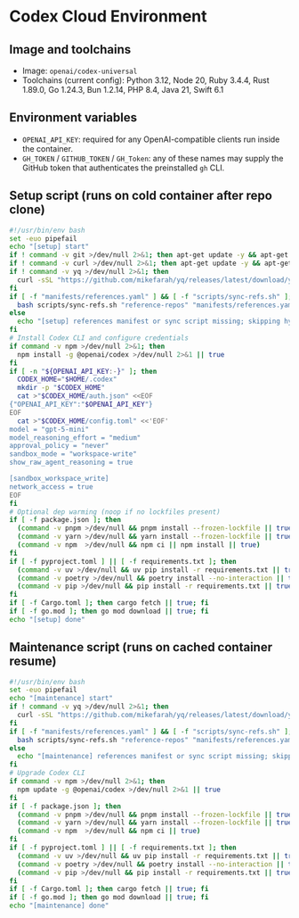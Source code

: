 # Codex Cloud Environment

## Image and toolchains
- Image: `openai/codex-universal`
- Toolchains (current config): Python 3.12, Node 20, Ruby 3.4.4, Rust 1.89.0, Go 1.24.3, Bun 1.2.14, PHP 8.4, Java 21, Swift 6.1

## Environment variables
- `OPENAI_API_KEY`: required for any OpenAI-compatible clients run inside the container.
- `GH_TOKEN` / `GITHUB_TOKEN` / `GH_Token`: any of these names may supply the GitHub token that authenticates the preinstalled `gh` CLI.

## Setup script (runs on cold container after repo clone)
```bash
#!/usr/bin/env bash
set -euo pipefail
echo "[setup] start"
if ! command -v git >/dev/null 2>&1; then apt-get update -y && apt-get install -y git; fi
if ! command -v curl >/dev/null 2>&1; then apt-get update -y && apt-get install -y curl; fi
if ! command -v yq >/dev/null 2>&1; then
  curl -sSL "https://github.com/mikefarah/yq/releases/latest/download/yq_linux_amd64" -o /usr/local/bin/yq && chmod +x /usr/local/bin/yq
fi
if [ -f "manifests/references.yaml" ] && [ -f "scripts/sync-refs.sh" ]; then
  bash scripts/sync-refs.sh "reference-repos" "manifests/references.yaml"
else
  echo "[setup] references manifest or sync script missing; skipping hydration"
fi
# Install Codex CLI and configure credentials
if command -v npm >/dev/null 2>&1; then
  npm install -g @openai/codex >/dev/null 2>&1 || true
fi
if [ -n "${OPENAI_API_KEY:-}" ]; then
  CODEX_HOME="$HOME/.codex"
  mkdir -p "$CODEX_HOME"
  cat >"$CODEX_HOME/auth.json" <<EOF
{"OPENAI_API_KEY":"$OPENAI_API_KEY"}
EOF
  cat >"$CODEX_HOME/config.toml" <<'EOF'
model = "gpt-5-mini"
model_reasoning_effort = "medium"
approval_policy = "never"
sandbox_mode = "workspace-write"
show_raw_agent_reasoning = true

[sandbox_workspace_write]
network_access = true
EOF
fi
# Optional dep warming (noop if no lockfiles present)
if [ -f package.json ]; then
  (command -v pnpm >/dev/null && pnpm install --frozen-lockfile || true) || \
  (command -v yarn >/dev/null && yarn install --frozen-lockfile || true) || \
  (command -v npm  >/dev/null && npm ci || npm install || true)
fi
if [ -f pyproject.toml ] || [ -f requirements.txt ]; then
  (command -v uv >/dev/null && uv pip install -r requirements.txt || true) || \
  (command -v poetry >/dev/null && poetry install --no-interaction || true) || \
  (command -v pip >/dev/null && pip install -r requirements.txt || true)
fi
if [ -f Cargo.toml ]; then cargo fetch || true; fi
if [ -f go.mod ]; then go mod download || true; fi
echo "[setup] done"
```

## Maintenance script (runs on cached container resume)

```bash
#!/usr/bin/env bash
set -euo pipefail
echo "[maintenance] start"
if ! command -v yq >/dev/null 2>&1; then
  curl -sSL "https://github.com/mikefarah/yq/releases/latest/download/yq_linux_amd64" -o /usr/local/bin/yq && chmod +x /usr/local/bin/yq
fi
if [ -f "manifests/references.yaml" ] && [ -f "scripts/sync-refs.sh" ]; then
  bash scripts/sync-refs.sh "reference-repos" "manifests/references.yaml"
else
  echo "[maintenance] references manifest or sync script missing; skipping hydration"
fi
# Upgrade Codex CLI
if command -v npm >/dev/null 2>&1; then
  npm update -g @openai/codex >/dev/null 2>&1 || true
fi
if [ -f package.json ]; then
  (command -v pnpm >/dev/null && pnpm install --frozen-lockfile || true) || \
  (command -v yarn >/dev/null && yarn install --frozen-lockfile || true) || \
  (command -v npm  >/dev/null && npm ci || true)
fi
if [ -f pyproject.toml ] || [ -f requirements.txt ]; then
  (command -v uv >/dev/null && uv pip install -r requirements.txt || true) || \
  (command -v poetry >/dev/null && poetry install --no-interaction || true) || \
  (command -v pip >/dev/null && pip install -r requirements.txt || true)
fi
if [ -f Cargo.toml ]; then cargo fetch || true; fi
if [ -f go.mod ]; then go mod download || true; fi
echo "[maintenance] done"
```
